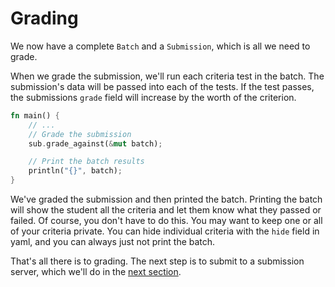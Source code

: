 # Grading
We now have a complete `Batch` and a `Submission`, which is all we need to grade.

When we grade the submission, we'll run each criteria test in the batch. The submission's data will be passed into each of the tests. If the test passes, the submissions `grade` field will increase by the worth of the criterion.

```rust
fn main() {
    // ...
    // Grade the submission
    sub.grade_against(&mut batch);

    // Print the batch results
    println("{}", batch);
}
```

We've graded the submission and then printed the batch. Printing the batch will show the student all the criteria and let them know what they passed or failed. Of course, you don't have to do this. You may want to keep one or all of your criteria private. You can hide individual criteria with the `hide` field in yaml, and you can always just not print the batch.

That's all there is to grading. The next step is to submit to a submission server, which we'll do in the [next section](submit.md).
